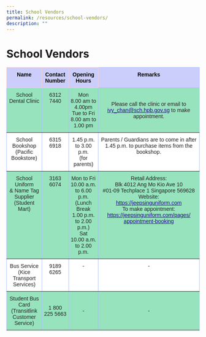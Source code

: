 ```yaml
---
title: School Vendors
permalink: /resources/school-vendors/
description: ""
---
```

School Vendors
==============

<style type="text/css">
.tg  {border-collapse:collapse;border-color:#aabcfe;border-spacing:0;}
.tg td{background-color:#e8edff;border-color:#aabcfe;border-style:solid;border-width:1px;color:#669;
  font-family:Arial, sans-serif;font-size:14px;overflow:hidden;padding:10px 5px;word-break:normal;}
.tg th{background-color:#b9c9fe;border-color:#aabcfe;border-style:solid;border-width:1px;color:#039;
  font-family:Arial, sans-serif;font-size:14px;font-weight:normal;overflow:hidden;padding:10px 5px;word-break:normal;}
.tg .tg-k8z9{background-color:#cbcefb;border-color:inherit;color:#000000;font-weight:bold;text-align:center;vertical-align:top}
.tg .tg-su6w{background-color:#97E3BD;border-color:inherit;color:#222;text-align:center;vertical-align:middle}
.tg .tg-bjp3{background-color:#cbcefb;border-color:#ffccc9;color:#000000;font-weight:bold;text-align:center;vertical-align:top}
.tg .tg-ll8o{background-color:#97E3BD;border-color:inherit;color:#222;text-align:center;vertical-align:top}
.tg .tg-gct1{background-color:#FFF;border-color:inherit;color:#222;text-align:center;vertical-align:top}
</style>
<table class="tg">
<thead>
  <tr>
    <th class="tg-bjp3">Name</th>
    <th class="tg-bjp3">Contact Number</th>
    <th class="tg-bjp3">Opening Hours<br></th>
    <th class="tg-k8z9">Remarks</th>
  </tr>
</thead>
<tbody>
  <tr>
    <td class="tg-ll8o">School Dental Clinic</td>
    <td class="tg-ll8o">6312 7440</td>
    <td class="tg-ll8o">Mon<br>8.00 am to 4.00pm<br>Tue to Fri<br>8.00 am to 1.00 pm</td>
    <td class="tg-su6w"><span style="color:#222;background-color:#97E3BD">Please call the clinic or email to</span> <a href="mailto:ivy_chan@sch.hpb.gov.sg"><span style="font-weight:500;text-decoration:underline;color:#21088A">ivy_chan@sch.hpb.gov.sg</span></a><span style="color:#222;background-color:#97E3BD"> to make appointment.</span> <br></td>
  </tr>
  <tr>
    <td class="tg-gct1">School Bookshop<br>(Pacific Bookstore)</td>
    <td class="tg-gct1">6315 6918</td>
    <td class="tg-gct1">1.45 p.m. to 3.00 p.m.<br>(for parents)</td>
    <td class="tg-gct1">Parents / Guardians are to come in after 1.45 p.m. to purchase items from the bookshop.</td>
  </tr>
  <tr>
    <td class="tg-ll8o">School Uniform<br>&amp; Name Tag Supplier<br>(Student Mart)</td>
    <td class="tg-ll8o">3163 6074 </td>
    <td class="tg-ll8o"> Mon to Fri<br>10.00 a.m. to 6.00 p.m.<br>(Lunch Break<br>1.00 p.m. to 2.00 p.m.)<br>Sat<br>10.00 a.m. to 2.00 p.m.</td>
    <td class="tg-ll8o">Retail Address:<br>Blk 4012 Ang Mo Kio Ave 10<br>#01-09 Techplace 1  Singapore 569628<br>Website:<br><a href="https://jeepsinguniform.com/" target=_blank><span style="font-weight:500;text-decoration:underline;color:#21088A;background-color:initial">https://jeepsinguniform.com</span></a><br><span style="color:#222;background-color:#97E3BD">To make appointment:</span><br><a href="https://jeepsinguniform.com/pages/appointment-booking"><span style="font-weight:500;text-decoration:underline;color:#21088A;background-color:initial">https://jeepsinguniform.com/pages/</span></a><br><a href="https://jeepsinguniform.com/pages/appointment-booking"><span style="font-weight:500;text-decoration:underline;color:#21088A;background-color:initial">appointment-booking</span></a><br></td>
  </tr>
  <tr>
    <td class="tg-gct1"> Bus Service<br>(Kice Transport Services)</td>
    <td class="tg-gct1"> 9189 6265</td>
    <td class="tg-gct1">- </td>
    <td class="tg-gct1">- </td>
  </tr>
  <tr>
    <td class="tg-su6w"><span style="color:#222;background-color:#97E3BD">Student Bus Card</span><br><span style="color:#222;background-color:#97E3BD">(Transitlink Customer Service) </span></td>
    <td class="tg-su6w"><span style="color:#222;background-color:#97E3BD"> 1 800 225 5663</span></td>
    <td class="tg-su6w"><span style="color:#222;background-color:#97E3BD"> -</span></td>
    <td class="tg-su6w"><span style="color:#222;background-color:#97E3BD"> -</span></td>
  </tr>
</tbody>
</table>